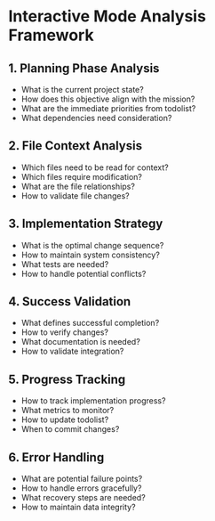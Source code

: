 # Interactive Mode Analysis Framework

## 1. Planning Phase Analysis
- What is the current project state?
- How does this objective align with the mission?
- What are the immediate priorities from todolist?
- What dependencies need consideration?

## 2. File Context Analysis
- Which files need to be read for context?
- Which files require modification?
- What are the file relationships?
- How to validate file changes?

## 3. Implementation Strategy
- What is the optimal change sequence?
- How to maintain system consistency?
- What tests are needed?
- How to handle potential conflicts?

## 4. Success Validation
- What defines successful completion?
- How to verify changes?
- What documentation is needed?
- How to validate integration?

## 5. Progress Tracking
- How to track implementation progress?
- What metrics to monitor?
- How to update todolist?
- When to commit changes?

## 6. Error Handling
- What are potential failure points?
- How to handle errors gracefully?
- What recovery steps are needed?
- How to maintain data integrity?
